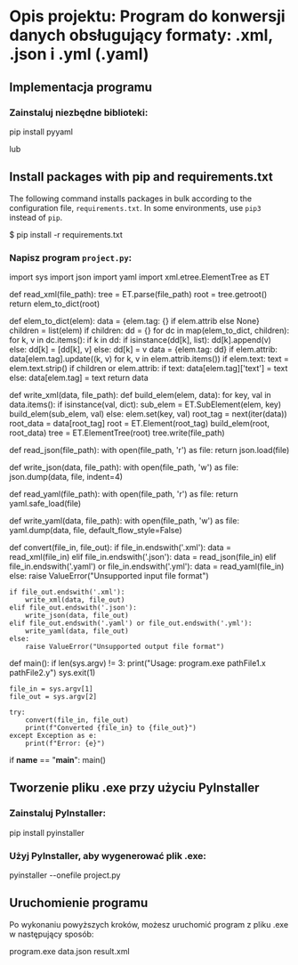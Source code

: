 

# Opis projektu: Program do konwersji danych obsługujący formaty: .xml, .json i .yml (.yaml)

## Implementacja programu

### Zainstaluj niezbędne biblioteki:


pip install pyyaml


lub


## Install packages with pip and requirements.txt

The following command installs packages in bulk according to the configuration file, `requirements.txt`. In some environments, use `pip3` instead of `pip`.

$ pip install -r requirements.txt



### Napisz program `project.py`:


import sys
import json
import yaml
import xml.etree.ElementTree as ET

def read_xml(file_path):
    tree = ET.parse(file_path)
    root = tree.getroot()
    return elem_to_dict(root)

def elem_to_dict(elem):
    data = {elem.tag: {} if elem.attrib else None}
    children = list(elem)
    if children:
        dd = {}
        for dc in map(elem_to_dict, children):
            for k, v in dc.items():
                if k in dd:
                    if isinstance(dd[k], list):
                        dd[k].append(v)
                    else:
                        dd[k] = [dd[k], v]
                else:
                    dd[k] = v
        data = {elem.tag: dd}
    if elem.attrib:
        data[elem.tag].update((k, v) for k, v in elem.attrib.items())
    if elem.text:
        text = elem.text.strip()
        if children or elem.attrib:
            if text:
                data[elem.tag]['text'] = text
        else:
            data[elem.tag] = text
    return data

def write_xml(data, file_path):
    def build_elem(elem, data):
        for key, val in data.items():
            if isinstance(val, dict):
                sub_elem = ET.SubElement(elem, key)
                build_elem(sub_elem, val)
            else:
                elem.set(key, val)
    root_tag = next(iter(data))
    root_data = data[root_tag]
    root = ET.Element(root_tag)
    build_elem(root, root_data)
    tree = ET.ElementTree(root)
    tree.write(file_path)

def read_json(file_path):
    with open(file_path, 'r') as file:
        return json.load(file)

def write_json(data, file_path):
    with open(file_path, 'w') as file:
        json.dump(data, file, indent=4)

def read_yaml(file_path):
    with open(file_path, 'r') as file:
        return yaml.safe_load(file)

def write_yaml(data, file_path):
    with open(file_path, 'w') as file:
        yaml.dump(data, file, default_flow_style=False)

def convert(file_in, file_out):
    if file_in.endswith('.xml'):
        data = read_xml(file_in)
    elif file_in.endswith('.json'):
        data = read_json(file_in)
    elif file_in.endswith('.yaml') or file_in.endswith('.yml'):
        data = read_yaml(file_in)
    else:
        raise ValueError("Unsupported input file format")

    if file_out.endswith('.xml'):
        write_xml(data, file_out)
    elif file_out.endswith('.json'):
        write_json(data, file_out)
    elif file_out.endswith('.yaml') or file_out.endswith('.yml'):
        write_yaml(data, file_out)
    else:
        raise ValueError("Unsupported output file format")

def main():
    if len(sys.argv) != 3:
        print("Usage: program.exe pathFile1.x pathFile2.y")
        sys.exit(1)

    file_in = sys.argv[1]
    file_out = sys.argv[2]

    try:
        convert(file_in, file_out)
        print(f"Converted {file_in} to {file_out}")
    except Exception as e:
        print(f"Error: {e}")

if __name__ == "__main__":
    main()


## Tworzenie pliku .exe przy użyciu PyInstaller

### Zainstaluj PyInstaller:


pip install pyinstaller


### Użyj PyInstaller, aby wygenerować plik .exe:


pyinstaller --onefile project.py


## Uruchomienie programu

Po wykonaniu powyższych kroków, możesz uruchomić program z pliku .exe w następujący sposób:


program.exe data.json result.xml
